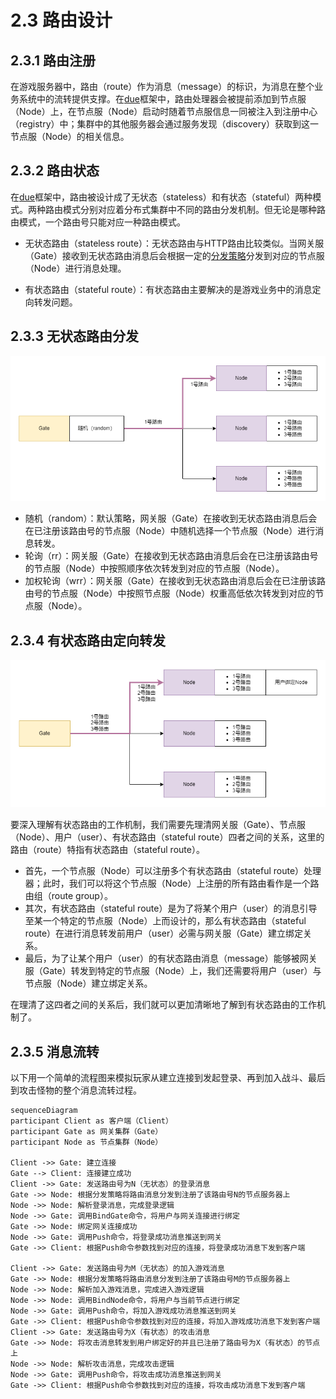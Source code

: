 # 2.3 路由设计

## 2.3.1 路由注册

在游戏服务器中，路由（route）作为消息（message）的标识，为消息在整个业务系统中的流转提供支撑。在[due](https://github.com/dobyte/due)框架中，路由处理器会被提前添加到节点服（Node）上，在节点服（Node）启动时随着节点服信息一同被注入到注册中心（registry）中；集群中的其他服务器会通过服务发现（discovery）获取到这一节点服（Node）的相关信息。


## 2.3.2 路由状态

在[due](https://github.com/dobyte/due)框架中，路由被设计成了无状态（stateless）和有状态（stateful）两种模式。两种路由模式分别对应着分布式集群中不同的路由分发机制。但无论是哪种路由模式，一个路由号只能对应一种路由模式。

- 无状态路由（stateless route）：无状态路由与HTTP路由比较类似。当网关服（Gate）接收到无状态路由消息后会根据一定的[分发策略](/guide/v2/route.md#route-stateless-dispatch)分发到对应的节点服（Node）进行消息处理。

- 有状态路由（stateful route）：有状态路由主要解决的是游戏业务中的消息定向转发问题。


## 2.3.3 无状态路由分发

![无状态路由分发](../../static/guide/v2/route-stateless-dispatch.png)

- 随机（random）：默认策略，网关服（Gate）在接收到无状态路由消息后会在已注册该路由号的节点服（Node）中随机选择一个节点服（Node）进行消息转发。
- 轮询（rr）：网关服（Gate）在接收到无状态路由消息后会在已注册该路由号的节点服（Node）中按照顺序依次转发到对应的节点服（Node）。
- 加权轮询（wrr）：网关服（Gate）在接收到无状态路由消息后会在已注册该路由号的节点服（Node）中按照节点服（Node）权重高低依次转发到对应的节点服（Node）。

## 2.3.4 有状态路由定向转发

![有状态路由定向转发](../../static/guide/v2/route-stateful-forward.png)

要深入理解有状态路由的工作机制，我们需要先理清网关服（Gate）、节点服（Node）、用户（user）、有状态路由（stateful route）四者之间的关系，这里的路由（route）特指有状态路由（stateful route）。

- 首先，一个节点服（Node）可以注册多个有状态路由（stateful route）处理器；此时，我们可以将这个节点服（Node）上注册的所有路由看作是一个路由组（route group）。
- 其次，有状态路由（stateful route）是为了将某个用户（user）的消息引导至某一个特定的节点服（Node）上而设计的，那么有状态路由（stateful route）在进行消息转发前用户（user）必需与网关服（Gate）建立绑定关系。
- 最后，为了让某个用户（user）的有状态路由消息（message）能够被网关服（Gate）转发到特定的节点服（Node）上，我们还需要将用户（user）与节点服（Node）建立绑定关系。

在理清了这四者之间的关系后，我们就可以更加清晰地了解到有状态路由的工作机制了。


## 2.3.5 消息流转

以下用一个简单的流程图来模拟玩家从建立连接到发起登录、再到加入战斗、最后到攻击怪物的整个消息流转过程。


```mermaid
sequenceDiagram
participant Client as 客户端（Client）
participant Gate as 网关集群（Gate）
participant Node as 节点集群（Node）

Client ->> Gate: 建立连接
Gate --> Client: 连接建立成功
Client ->> Gate: 发送路由号为N（无状态）的登录消息
Gate ->> Node: 根据分发策略将路由消息分发到注册了该路由号N的节点服务器上
Node ->> Node: 解析登录消息，完成登录逻辑
Node ->> Gate: 调用BindGate命令，将用户与网关连接进行绑定
Gate ->> Node: 绑定网关连接成功
Node ->> Gate: 调用Push命令，将登录成功消息推送到网关
Gate ->> Client: 根据Push命令参数找到对应的连接，将登录成功消息下发到客户端

Client ->> Gate: 发送路由号为M（无状态）的加入游戏消息
Gate ->> Node: 根据分发策略将路由消息分发到注册了该路由号M的节点服务器上
Node ->> Node: 解析加入游戏消息，完成进入游戏逻辑
Node ->> Node: 调用BindNode命令，将用户与当前节点进行绑定
Node ->> Gate: 调用Push命令，将加入游戏成功消息推送到网关
Gate ->> Client: 根据Push命令参数找到对应的连接，将加入游戏成功消息下发到客户端
Client ->> Gate: 发送路由号为X（有状态）的攻击消息
Gate ->> Node: 将攻击消息转发到用户绑定好的并且已注册了路由号为X（有状态）的节点上
Node ->> Node: 解析攻击消息，完成攻击逻辑
Node ->> Gate: 调用Push命令，将攻击成功消息推送到网关
Gate ->> Client: 根据Push命令参数找到对应的连接，将攻击成功消息下发到客户端
```
